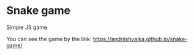 # Snake game

Simple JS game

You can see the game by the link: https://andriishvaika.github.io/snake-game/
